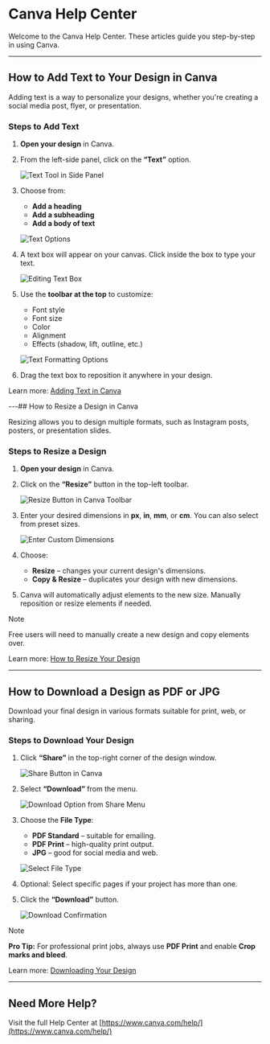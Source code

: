 # Canva Help Center

Welcome to the Canva Help Center. These articles guide you step-by-step in using Canva.

---

## How to Add Text to Your Design in Canva

Adding text is a way to personalize your designs, whether you're creating a social media post, flyer, or presentation.

### Steps to Add Text

1. **Open your design** in Canva.

2. From the left-side panel, click on the **“Text”** option.

   ![Text Tool in Side Panel](https://example.com/images/text-tool.png)

3. Choose from:
   - **Add a heading**
   - **Add a subheading**
   - **Add a body of text**

   ![Text Options](https://example.com/images/text-options.png)

4. A text box will appear on your canvas. Click inside the box to type your text.

   ![Editing Text Box](https://example.com/images/edit-text.png)

5. Use the **toolbar at the top** to customize:
   - Font style  
   - Font size  
   - Color  
   - Alignment  
   - Effects (shadow, lift, outline, etc.)

   ![Text Formatting Options](https://example.com/images/text-formatting.png)

6. Drag the text box to reposition it anywhere in your design.

Learn more: [Adding Text in Canva](https://www.canva.com/help/article/adding-text-to-designs)

---## How to Resize a Design in Canva

Resizing allows you to design multiple formats, such as Instagram posts, posters, or presentation slides.

### Steps to Resize a Design

1. **Open your design** in Canva.

2. Click on the **“Resize”** button in the top-left toolbar.

   ![Resize Button in Canva Toolbar](https://example.com/images/resize-button.png)

3. Enter your desired dimensions in **px**, **in**, **mm**, or **cm**. You can also select from preset sizes.

   ![Enter Custom Dimensions](https://example.com/images/custom-dimensions.png)

4. Choose:
   - **Resize** – changes your current design's dimensions.
   - **Copy & Resize** – duplicates your design with new dimensions.

5. Canva will automatically adjust elements to the new size. Manually reposition or resize elements if needed.

> [!NOTE]
> Free users will need to manually create a new design and copy elements over.

Learn more: [How to Resize Your Design](https://www.canva.com/help/article/how-to-resize-your-design)

---

## How to Download a Design as PDF or JPG

Download your final design in various formats suitable for print, web, or sharing.

### Steps to Download Your Design

1. Click **“Share”** in the top-right corner of the design window.

   ![Share Button in Canva](https://example.com/images/share-button.png)

2. Select **“Download”** from the menu.

   ![Download Option from Share Menu](https://example.com/images/download-option.png)

3. Choose the **File Type**:
   - **PDF Standard** – suitable for emailing.
   - **PDF Print** – high-quality print output.
   - **JPG** – good for social media and web.

   ![Select File Type](https://example.com/images/select-file-type.png)

4. Optional: Select specific pages if your project has more than one.

5. Click the **“Download”** button.

   ![Download Confirmation](https://example.com/images/download-confirmation.png)

> [!NOTE]
> **Pro Tip:** For professional print jobs, always use **PDF Print** and enable **Crop marks and bleed**.

Learn more: [Downloading Your Design](https://www.canva.com/help/article/downloading-your-design)

---

## Need More Help?

Visit the full Help Center at [https://www.canva.com/help/](https://www.canva.com/help/)
